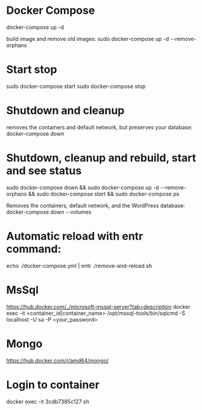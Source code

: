 
# Docker Compose
docker-compose up -d

build image and remove old images:
sudo docker-compose up -d --remove-orphans

# Start stop
sudo docker-compose start
sudo docker-compose stop

# Shutdown and cleanup
removes the containers and default network, but preserves your database:
docker-compose down

# Shutdown, cleanup and rebuild, start and see status
sudo docker-compose down && sudo docker-compose up -d --remove-orphans && sudo docker-compose start && sudo docker-compose ps

Removes the containers, default network, and the WordPress database:
docker-compose down --volumes

# Automatic reload with entr command:
echo ./docker-compose.yml | entr ./remove-and-reload.sh


# MsSql
https://hub.docker.com/_/microsoft-mssql-server?tab=description
docker exec -it <container_id|container_name> /opt/mssql-tools/bin/sqlcmd -S localhost -U sa -P <your_password>

# Mongo
https://hub.docker.com/r/amd64/mongo/

# Login to container
docker exec -it 3cdb7385c127 sh